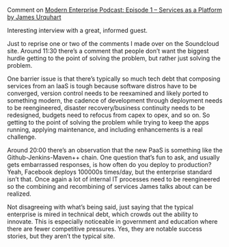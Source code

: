 Comment on [Modern Enterprise Podcast: Episode 1 – Services as a Platform by James Urquhart](http://allthingsplatforms.com/podcast/modern-enterprise-podcast-episode-1-services-as-a-platform-by-james-urquhart/)

Interesting interview with a great, informed guest.

Just to reprise one or two of the comments I made over on the Soundcloud site. Around 11:30 there’s a comment that people don’t want the biggest hurdle getting to the point of solving the problem, but rather just solving the problem.

One barrier issue is that there’s typically so much tech debt that composing services from an IaaS is tough because software distros have to be converged, version control needs to be reexamined and likely ported to something modern, the cadence of development through deployment needs to be reengineered, disaster recovery/business continuity needs to be redesigned, budgets need to refocus from capex to opex, and so on. So getting to the point of solving the problem while trying to keep the apps running, applying maintenance, and including enhancements is a real challenge.

Around 20:00 there’s an observation that the new PaaS is something like the Github-Jenkins-Maven++ chain. One question that’s fun to ask, and usually gets embarrassed responses, is how often do you deploy to production? Yeah, Facebook deploys 100000s times/day, but the enterprise standard isn’t that. Once again a lot of internal IT processes need to be reengineered so the combining and recombining of services James talks about can be realized.

Not disagreeing with what’s being said, just saying that the typical enterprise is mired in technical debt, which crowds out the ability to innovate. This is especially noticeable in government and education where there are fewer competitive pressures. Yes, they are notable success stories, but they aren’t the typical site.
